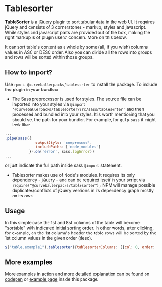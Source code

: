 # Tablesorter

**TableSorter** is a jQuery plugin to sort tabular data in the web UI. It requires jQuery and consists of 3 cornerstones - markup, styles and javascript. While styles and javascript parts are provided out of the box, making the right markup is of plugin users' concern. More on this below.

It can sort table's content as a whole by some (all, if you wish) columns values in ASC or DESC order. Also you can divide all the rows into groups and rows will be sorted within those groups.

## How to import?

Use `npm i @curveballerpacks/tablesorter` to install the package. To include the plugin in your bundles:

- The Sass preprocessor is used for styles. The source file can be imported into your styles via `@import '@curveballerpacks/tablesorter/src/sass/tablesorter'` and then processed and bundled into your styles. It is worth mentioning that you should set the path for your bundler. For example, for `gulp-sass` it might look like:
```js
...
.pipe(sass({
              outputStyle: 'compressed',
              includePaths: ['node_modules']
           }).on('error', sass.logError))
...
```
or just indicate the full path inside sass `@import` statement.

- Tablesorter makes use of Node's modules. It requires its only dependency - jQuery - and can be required itself in your script via `require("@curveballerpacks/tablesorter");` NPM will manage possible duplicates/conflicts of jQuery versions in its dependency graph mostly on its own.

## Usage

In this simple case the 1st and 8st columns of the table will become "sortable" with indicated initial sorting order. In other words, after clicking, for example, on the 1st column's header the table rows will be sorted by the 1st column values in the given order (desc).

```js
$("table.example1").tablesorter({tablesorterColumns: [{col: 0, order: 'desc'}, {col: 7, order: 'asc'}]});
```

## More examples

More examples in action and more detailed explanation can be found on [codepen](https://codepen.io/curveball/full/yxewyO) or [example page](../example.html) inside this package.
